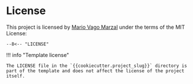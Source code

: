 # License

This project is licensed by [Mario Vago Marzal](https://github.com/mariovagomarzal) under the terms of the MIT License:

``` {.text .no-copy}
--8<-- "LICENSE"
```

!!! info "Template license"

    The LICENSE file in the `{{cookiecutter.project_slug}}` directory is part of the template and does not affect the license of the project itself.
